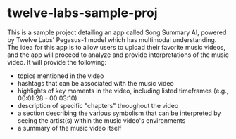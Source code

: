 # twelve-labs-sample-proj
This is a sample project detailing an app called Song Summary AI, powered by Twelve Labs' Pegasus-1 model which has multimodal understanding. The idea for this app is to allow users to upload their favorite music videos, and the app will proceed to  analyze and provide interpretations of the music video. It will provide the following:
- topics mentioned in the video
- hashtags that can be associated with the music video
- highlights of key moments in the video, including listed timeframes (e.g., 00:01:28 - 00:03:10)
- description of specific "chapters" throughout the video
- a section describing the various symbolism that can be interpreted by seeing the artist(s) within the music video's environments
- a summary of the music video itself

